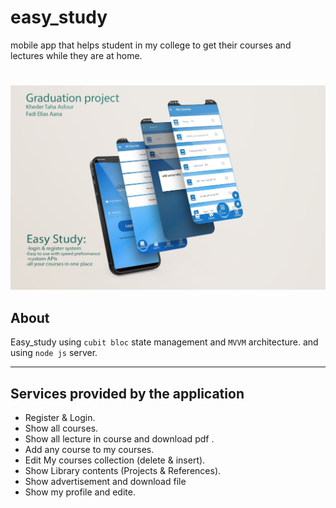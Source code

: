 # easy_study
mobile app that helps student in my college to get their courses and lectures while they are at home.
#
![p](p.jpg)

## About
Easy_study using `cubit bloc` state management and `MVVM` architecture.
and using `node js` server.
  - - - -
## Services provided by the application
* Register & Login.
* Show all courses.
* Show all lecture in course and download pdf .
* Add any course to my courses.
* Edit My courses collection (delete & insert).
* Show Library contents (Projects & References).
* Show advertisement and download file 
* Show my profile and edite.

